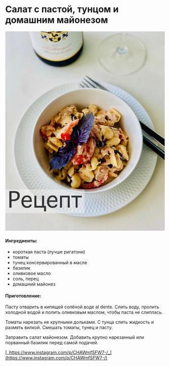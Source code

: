 # Салат с пастой, тунцом и домашним майонезом

![](../../pics/178387039_1116898635472798_3834828181319297055_n%20%282%29.jpg)

#### Ингредиенты:

* короткая паста \(лучше ригатони\) 
* томаты 
* тунец консервированный в масле 
* базилик 
* оливковое масло
* соль, перец 
* домашний майонез

#### Приготовление:

Пасту отварить в кипящей солёной воде al dente. Слить воду, пролить холодной водой и полить оливковым маслом, чтобы паста не слиплась. 

Томаты нарезать не крупными дольками. С тунца слить жидкость и размять вилкой. Смешать томаты, тунец и пасту. 

Заправить салат майонезом. Добавить крупно нарезанный или порванный базилик перед самой подачей.

[_https://www.instagram.com/p/CHAWmfSFW7-/_](https://www.instagram.com/p/CHAWmfSFW7-/)


